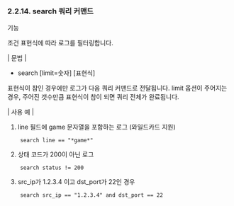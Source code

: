 ### 2.2.14. search 쿼리 커맨드


기능

조건 표현식에 따라 로그를 필터링합니다.

\| 문법 \|

* search [limit=숫자] [표현식]

표현식이 참인 경우에만 로그가 다음 쿼리 커맨드로 전달됩니다. limit 옵션이 주어지는 경우, 주어진 갯수만큼 표현식이 참이 되면 쿼리 전체가 완료됩니다.

\| 사용 예 \|

1) line 필드에 game 문자열을 포함하는 로그 (와일드카드 지원)

~~~
	search line == "*game*"
~~~

2) 상태 코드가 200이 아닌 로그

~~~
	search status != 200
~~~

3) src_ip가 1.2.3.4 이고 dst_port가 22인 경우

~~~
	search src_ip == "1.2.3.4" and dst_port == 22
~~~

